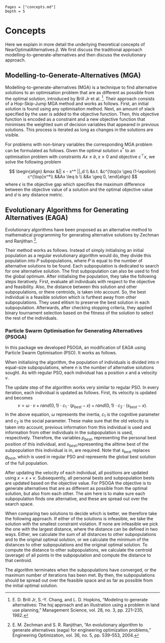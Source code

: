 ```@contents
Pages = ["concepts.md"]
Depth = 5
```

# Concepts

Here we explain in more detail the underlying theoretical concepts of NearOptimalAlternatives.jl. We first discuss the traditional approach modelling-to-generate-alternatives and then discuss the evolutionary approach.

## Modelling-to-Generate-Alternatives (MGA)

Modelling-to-generate-alternatives (MGA) is a technique to find alternative solutions to an optimisation problem that are as different as possible from the optimal solution, introduced by Brill Jr et al. [^brill]. Their approach consists of a Hop-Skip-Jump MGA method and works as follows. First, an initial solution is found using any optimisation method. Next, an amount of slack specified by the user is added to the objective function. Then, this objective function is encoded as a constraint and a new objective function that minimises the weighted sum of decision variables that appeared in previous solutions. This process is iterated as long as changes in the solutions are visible.

[^brill]: E. D. Brill Jr, S.-Y. Chang, and L. D. Hopkins, “Modeling to generate alternatives: The hsj approach and an illustration using a problem in land use planning,” Management Science, vol. 28, no. 3, pp. 221–235, 1982.

For problems with non-binary variables the corresponding MGA problem can be formulated as follows. Given the optimal solution $x^*$ to an optimisation problem with constraints $Ax \leq b, x \geq 0$ and objective $c^{\top}x$, we solve the following problem

$$
\begin{align}
    &max &|| x - x^* ||_d \\
    &s.t. &c^{\top}x \geq (1-\epsilon) c^{\top}x^*\\
        &&Ax \leq b \\
        &&x \geq 0,
\end{align}
$$
where $\epsilon$ is the objective gap which specifies the maximum difference between the objective value of a solution and the optimal objective value and $d$ is any distance metric.

## Evolutionary Algorithms for Generating Alternatives (EAGA)

Evolutionary algorithms have been proposed as an alternative method to mathematical programming for generating alternative solutions by Zechman and Ranjithan [^zechman].

[^zechman]: E. M. Zechman and S. R. Ranjithan, “An evolutionary algorithm to generate alternatives (eaga) for engineering optimization problems,” Engineering Optimization, vol. 36, no. 5, pp. 539–553, 2004.

Their method works as follows. Instead of simply initialising an initial population as a regular evolutionary algorithm would do, they divide this population into $P$ subpopulations, where $P$ is equal to the number of alternative solutions to be found. Each subpopulation is dedicated to search for one alternative solution. The first subpopulation can also be used to find the global optimum. After initialising the population, they take the following steps iteratively. First, evaluate all individuals with respect to the objective and feasibility. Also, the distance between this solution and other subpopulations, or there centroids, is taken into account. So, the best individual is a feasible solution which is furthest away from other subpopulations. They used elitism to preserve the best solution in each subpopulation. Afterwards, after checking stopping criteria, they applied binary tournament selection based on the fitness of the solution to select the rest of the individuals.

### Particle Swarm Optimisation for Generating Alternatives (PSOGA)

In this package we developed PSOGA, an modification of EAGA using Particle Swarm Optimisation (PSO). It works as follows.

When initialising the algorithm, the population of individuals is divided into $n$ equal-size subpopulations, where $n$ is the number of alternative solutions sought. As with regular PSO, each individual has a position $x$ and a velocity $v$.

The update step of the algorithm works very similar to regular PSO. In every iteration, each individual is updated as follows. First, its velocity is updated and becomes
$$v = \omega \cdot v + \textit{rand}(0,1) \cdot c_1 \cdot (p_{\textit{best}} - x)  + \textit{rand}(0,1) \cdot c_2 \cdot (s_{\textit{best}} - x).$$
In the above equation, $\omega$ represents the inertia, $c_1$ is the cognitive parameter and $c_2$ is the social parameter. These make sure that the old velocity is taken into account, previous information from this individual is used and information from other individuals in the subpopulation is used, respectively. Therefore, the variables $p_\textit{best}$, representing the personal best position of this individual, and $s_\textit{best}$,representing the alltime best of the subpopulation this individual is in, are required. Note that $s_\textit{best}$ replaces $g_\textit{best}$, which is used in regular PSO and represents the global best solution of the full population.

After updating the velocity of each individual, all positions are updated using $x = x + v$. Subsequently, all personal bests and subpopulation bests are updated based on the objective value. For PSOGA the objective is to generate alternatives that are as different as possible from the optimal solution, but also from each other. The aim here is to make sure each subpopulation finds one alternative, and these are spread out over the search space.

When comparing two solutions to decide which is better, we therefore take the following approach. If either of the solutions is infeasible, we take the solution with the smallest constraint violation. If none are infeasible we pick the one with the largest distance, where the distance can be defined in two ways. Either, we calculate the sum of all distances to other subpopulations and to the original optimal solution, or we calculate the minimum of the distances to other subpopulations and the original optimal solution. To compute the distance to other subpopulations, we calculate the centroid (average) of all points in the subpopulation and compute the distance to that centroid.

The algorithm terminates when the subpopulations have converged, or the maximum number of iterations has been met. By then, the subpopulations should be spread out over the feasible space and as far as possible from the initial optimal solution.

